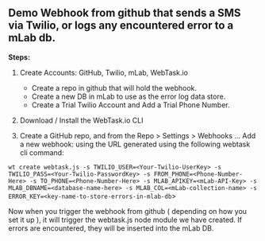 **Demo Webhook from github that sends a SMS via Twilio, or logs any encountered error to a mLab db.**
------------------------------------------------------------------------

**Steps:**
 1. Create Accounts: GitHub, Twilio, mLab, WebTask.io
     - Create a repo in github that will hold the webhook.
     - Create a new DB in mLab to use as the error log data store.
     - Create a Trial Twilio Account and Add a Trial Phone Number.

 2. Download / Install the WebTask.io CLI
 
 3. Create a GitHub repo, and from the Repo > Settings > Webhooks ... Add a new webhook: using the    URL generated using the following webtask cli command: 

`wt create webtask.js -s TWILIO_USER=<Your-Twilio-UserKey> -s TWILIO_PASS=<Your-Twilio-PasswordKey> -s FROM_PHONE=<Phone-Number-Here> -s TO_PHONE=<Phone-Number-Here> -s MLAB_APIKEY=<mLab-API-Key> -s MLAB_DBNAME=<database-name-here> -s MLAB_COL=<mLab-collection-name> -s ERROR_KEY=<key-name-to-store-errors-in-mlab-db`>

Now when you trigger the webhook from github ( depending on how you set it up ), it will trigger the webtask.js node module we have created. If errors are encountered, they will be inserted into the mLab DB.
